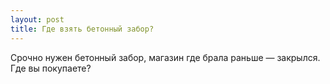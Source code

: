 ```yaml
---
layout: post 
title: Где взять бетонный забор? 
--- 
```

Срочно нужен бетонный забор, магазин где брала раньше — закрылся. Где вы покупаете?